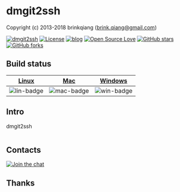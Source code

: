 # dmgit2ssh

Copyright (c) 2013-2018 brinkqiang (brink.qiang@gmail.com)

[![dmgit2ssh](https://img.shields.io/badge/brinkqiang-dmgit2ssh-blue.svg?style=flat-square)](https://github.com/brinkqiang/dmgit2ssh)
[![License](https://img.shields.io/badge/license-MIT-brightgreen.svg)](https://github.com/brinkqiang/dmgit2ssh/blob/master/LICENSE)
[![blog](https://img.shields.io/badge/Author-Blog-7AD6FD.svg)](https://brinkqiang.github.io/)
[![Open Source Love](https://badges.frapsoft.com/os/v3/open-source.png)](https://github.com/brinkqiang)
[![GitHub stars](https://img.shields.io/github/stars/brinkqiang/dmgit2ssh.svg?label=Stars)](https://github.com/brinkqiang/dmgit2ssh) 
[![GitHub forks](https://img.shields.io/github/forks/brinkqiang/dmgit2ssh.svg?label=Fork)](https://github.com/brinkqiang/dmgit2ssh)

## Build status
| [Linux][lin-link] | [Mac][mac-link] | [Windows][win-link] |
| :---------------: | :----------------: | :-----------------: |
| ![lin-badge]      | ![mac-badge]       | ![win-badge]        |

[lin-badge]: https://github.com/brinkqiang/dmgit2ssh/workflows/linux/badge.svg "linux build status"
[lin-link]:  https://github.com/brinkqiang/dmgit2ssh/actions/workflows/linux.yml "linux build status"
[mac-badge]: https://github.com/brinkqiang/dmgit2ssh/workflows/mac/badge.svg "mac build status"
[mac-link]:  https://github.com/brinkqiang/dmgit2ssh/actions/workflows/mac.yml "mac build status"
[win-badge]: https://github.com/brinkqiang/dmgit2ssh/workflows/win/badge.svg "win build status"
[win-link]:  https://github.com/brinkqiang/dmgit2ssh/actions/workflows/win.yml "win build status"

## Intro
dmgit2ssh
```cpp
```
## Contacts
[![Join the chat](https://badges.gitter.im/brinkqiang/dmgit2ssh/Lobby.svg)](https://gitter.im/brinkqiang/dmgit2ssh)

## Thanks
